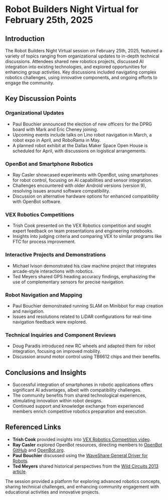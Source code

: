 # Robot Builders Night Virtual for February 25th, 2025

## Introduction
The Robot Builders Night Virtual session on February 25th, 2025, featured a variety of topics ranging from organizational updates to in-depth technical discussions. Attendees shared new robotics projects, discussed AI integration into existing technologies, and explored opportunities for enhancing group activities. Key discussions included navigating complex robotics challenges, using innovative components, and ongoing efforts to engage the community.

## Key Discussion Points

### Organizational Updates
- Paul Bouchier announced the election of new officers for the DPRG board with Mark and Eric Cheney joining.
- Upcoming events include talks on Lino robot navigation in March, a robot expo in April, and RoboRama in May.
- A planned robot exhibit at the Dallas Maker Space Open House is scheduled for April, with discussions on logistical arrangements.

### OpenBot and Smartphone Robotics
- Ray Casler showcased experiments with OpenBot, using smartphones for robot control, focusing on AI capabilities and sensor integration.
- Challenges encountered with older Android versions (version 9), resolving issues around software compatibility.
- Discussion on alternative hardware options for enhanced compatibility with OpenBot software.

### VEX Robotics Competitions
- Trish Cook presented on the VEX Robotics competition and sought expert feedback on team presentations and engineering notebooks.
- Insights into judging criteria and comparing VEX to similar programs like FTC for process improvement.

### Interactive Projects and Demonstrations
- Michael Ivison demonstrated his claw machine project that integrates arcade-style interactions with robotics.
- Ted Meyers shared GPS heading accuracy findings, emphasizing the use of complementary sensors for precise navigation.

### Robot Navigation and Mapping
- Paul Bouchier demonstrated running SLAM on Minibbot for map creation and navigation.
- Issues and resolutions related to LiDAR configurations for real-time navigation feedback were explored.

### Technical Inquiries and Component Reviews
- Doug Paradis introduced new RC wheels and adapted them for robot integration, focusing on improved mobility.
- Discussion around motor control using TB6612 chips and their benefits.

## Conclusions and Insights
- Successful integration of smartphones in robotic applications offers significant AI advantages, albeit with compatibility challenges.
- The community benefits from shared technological experiences, stimulating innovation within robot designs.
- Continued support and knowledge exchange from experienced members enrich competitive robotics preparation and execution.

## Referenced Links
- **Trish Cook** provided insights into [VEX Robotics Competition video](https://www.youtube.com/watch?v=Sx6HJSpopeQ).
- **Ray Casler** explored OpenBot resources, directing members to [OpenBot GitHub](https://github.com/ob-f/OpenBot) and [OpenBot.org](https://www.openbot.org).
- **Paul Bouchier** discussed using the [WaveShare General Driver for Robots](https://www.waveshare.com/wiki/General_Driver_for_Robots).
- **Ted Meyers** shared historical perspectives from the [Wild Circuits 2013 article](http://www.wildcircuits.com/2013/05/the-road-to-avc-2013.html).

The session provided a platform for exploring advanced robotics concepts, sharing technical challenges, and enhancing community engagement with educational activities and innovative projects.